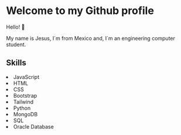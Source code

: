 </head>
<body>
  <div class="container">
    <h1>Welcome to my Github profile</h1>
    <p>Hello! 👋 </p>
    <p>My name is Jesus, I´m from Mexico and, I´m an engineering computer student.</p>
    <h2> Skills</h2>
    <list>
        <li> JavaScript</li>
        <li> HTML</li>
        <li> CSS</li>
        <li> Bootstrap</li>
        <li> Tailwind</li>
        <li> Python</li>
        <li> MongoDB</li>
        <li> SQL</li>
        <li> Oracle Database</li>
    </list>

  </div>
</body>
</html>
